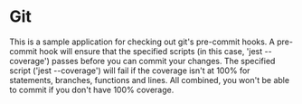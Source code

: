 # Git 

This is a sample application for checking out git's pre-commit hooks. 
A pre-commit hook will ensure that the specified scripts (in this case, 'jest --coverage') passes before you can commit your changes.
The specified script ('jest --coverage') will fail if the coverage isn't at 100% for statements, branches, functions and lines. All combined, you won't be able to commit if you don't have 100% coverage.